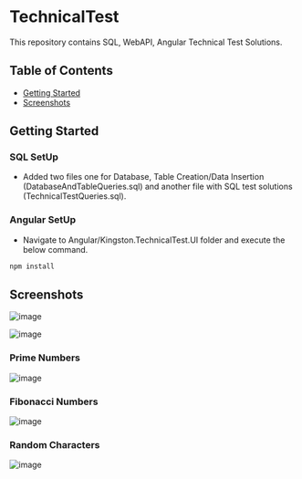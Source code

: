# TechnicalTest

This repository contains SQL, WebAPI, Angular Technical Test Solutions.

## Table of Contents
- [Getting Started](#getting-started)
- [Screenshots](#screenshots)
  
## Getting Started

### SQL SetUp

* Added two files one for Database, Table Creation/Data Insertion (DatabaseAndTableQueries.sql) and another file with SQL test solutions (TechnicalTestQueries.sql).

### Angular SetUp

* Navigate to Angular/Kingston.TechnicalTest.UI folder and execute the below command.
```powershell
npm install
```
## Screenshots

![image](https://github.com/finunazar/TechnicalTest/assets/138601519/06bf37d9-7ff4-4f49-9c65-95890c93b3e5)

![image](https://github.com/finunazar/TechnicalTest/assets/138601519/4289c7ba-b53b-4f03-932b-33a62b1df4e9)

### Prime Numbers

![image](https://github.com/finunazar/TechnicalTest/assets/138601519/becf2fb2-4a20-43ad-9cc7-116d7aee97df)

### Fibonacci Numbers

![image](https://github.com/finunazar/TechnicalTest/assets/138601519/e6c152be-b807-45a1-a3c0-ed1012228587)

### Random Characters

![image](https://github.com/finunazar/TechnicalTest/assets/138601519/db0a340e-07b6-4f0b-8d5b-40b273802715)

